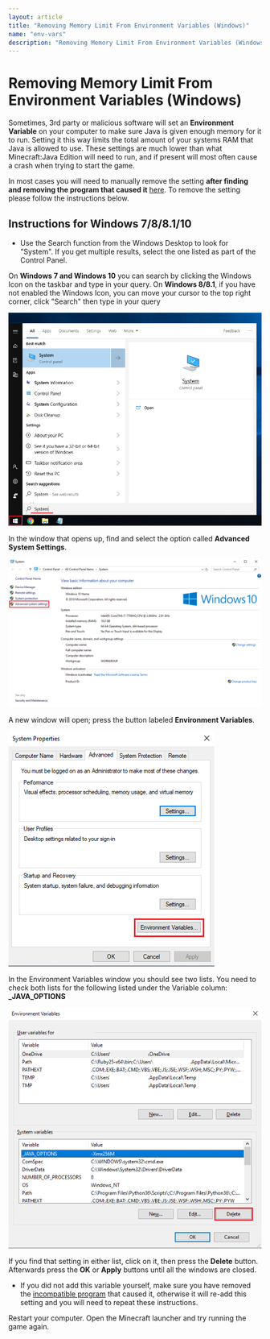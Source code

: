 ```yaml
---
layout: article
title: "Removing Memory Limit From Environment Variables (Windows)"
name: "env-vars"
description: "Removing Memory Limit From Environment Variables (Windows)"
---
```


# Removing Memory Limit From Environment Variables (Windows)

Sometimes, 3rd party or malicious software will set an **Environment Variable** on your computer to make sure Java is given enough memory for it to run. Setting it this way limits the total amount of your systems RAM that Java is allowed to use. These settings are much lower than what Minecraft:Java Edition will need to run, and if present will most often cause a crash when trying to start the game.

In most cases you will need to manually remove the setting **after finding and removing the program that caused it** [here](/help/known-incompatible-software/). To remove the setting please follow the instructions below.

## Instructions for Windows 7/8/8.1/10

* Use the Search function from the Windows Desktop to look for "System". If you get multiple results, select the one listed as part of the Control Panel.

On **Windows 7 and Windows 10** you can search by clicking the Windows Icon on the taskbar and type in your query. On **Windows 8/8.1**, if you have not enabled the Windows Icon, you can move your cursor to the top right corner,  click "Search" then type in your query

![](/static/images/help/env-vars/syssearch.png)

In the window that opens up, find and select the option called **Advanced System Settings**. 

![](/static/images/help/env-vars/advsettings.png)

A new window will open; press the button labeled **Environment Variables**.

![](/static/images/help/env-vars/envvars.png)

In the Environment Variables window you should see two lists. You need to check both lists for the following listed under the Variable column: **_JAVA_OPTIONS**

![](/static/images/help/env-vars/delvar.png)

If you find that setting in either list, click on it, then press the **Delete** button. Afterwards press the **OK** or **Apply** buttons until all the windows are closed.

* If you did not add this variable yourself, make sure you have removed the [incompatible program](/support-articles/known-incompatible-software/) that caused it, otherwise it will re-add this setting and you will need to repeat these instructions.

Restart your computer. Open the Minecraft launcher and try running the game again.
